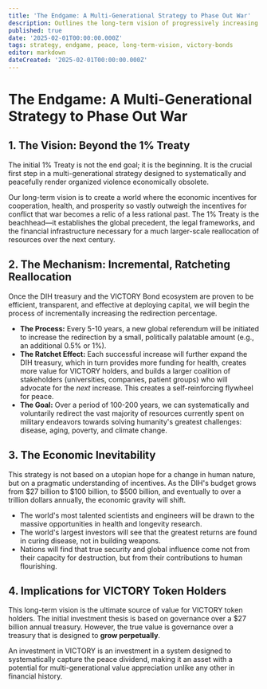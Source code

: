 ```yaml
---
title: 'The Endgame: A Multi-Generational Strategy to Phase Out War'
description: Outlines the long-term vision of progressively increasing the military-to-health budget redirection from 1% to eventually make organized violence economically obsolete.
published: true
date: '2025-02-01T00:00:00.000Z'
tags: strategy, endgame, peace, long-term-vision, victory-bonds
editor: markdown
dateCreated: '2025-02-01T00:00:00.000Z'
---
```


# The Endgame: A Multi-Generational Strategy to Phase Out War

## 1. The Vision: Beyond the 1% Treaty

The initial 1% Treaty is not the end goal; it is the beginning. It is the crucial first step in a multi-generational strategy designed to systematically and peacefully render organized violence economically obsolete.

Our long-term vision is to create a world where the economic incentives for cooperation, health, and prosperity so vastly outweigh the incentives for conflict that war becomes a relic of a less rational past. The 1% Treaty is the beachhead—it establishes the global precedent, the legal frameworks, and the financial infrastructure necessary for a much larger-scale reallocation of resources over the next century.

## 2. The Mechanism: Incremental, Ratcheting Reallocation

Once the DIH treasury and the VICTORY Bond ecosystem are proven to be efficient, transparent, and effective at deploying capital, we will begin the process of incrementally increasing the redirection percentage.

-   **The Process:** Every 5-10 years, a new global referendum will be initiated to increase the redirection by a small, politically palatable amount (e.g., an additional 0.5% or 1%).
-   **The Ratchet Effect:** Each successful increase will further expand the DIH treasury, which in turn provides more funding for health, creates more value for VICTORY holders, and builds a larger coalition of stakeholders (universities, companies, patient groups) who will advocate for the *next* increase. This creates a self-reinforcing flywheel for peace.
-   **The Goal:** Over a period of 100-200 years, we can systematically and voluntarily redirect the vast majority of resources currently spent on military endeavors towards solving humanity's greatest challenges: disease, aging, poverty, and climate change.

## 3. The Economic Inevitability

This strategy is not based on a utopian hope for a change in human nature, but on a pragmatic understanding of incentives. As the DIH's budget grows from \$27 billion to \$100 billion, to \$500 billion, and eventually to over a trillion dollars annually, the economic gravity will shift.

-   The world's most talented scientists and engineers will be drawn to the massive opportunities in health and longevity research.
-   The world's largest investors will see that the greatest returns are found in curing disease, not in building weapons.
-   Nations will find that true security and global influence come not from their capacity for destruction, but from their contributions to human flourishing.

## 4. Implications for VICTORY Token Holders

This long-term vision is the ultimate source of value for VICTORY token holders. The initial investment thesis is based on governance over a \$27 billion annual treasury. However, the true value is governance over a treasury that is designed to **grow perpetually**.

An investment in VICTORY is an investment in a system designed to systematically capture the peace dividend, making it an asset with a potential for multi-generational value appreciation unlike any other in financial history.
